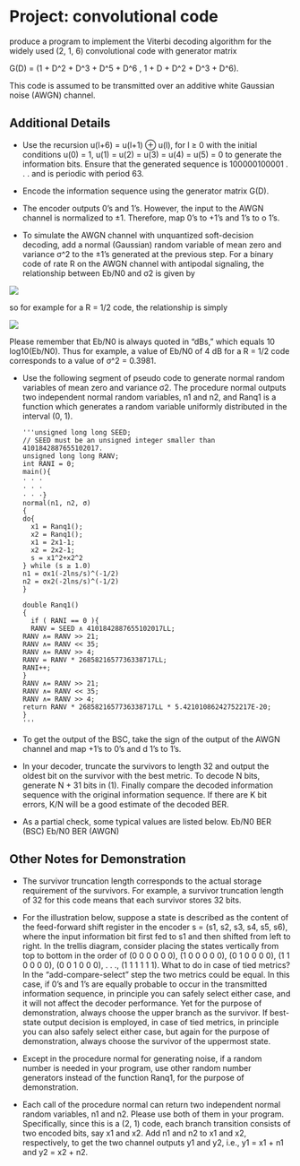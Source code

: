# Project:  convolutional code

produce a program to implement the Viterbi decoding algorithm for the widely used (2, 1, 6) convolutional code with generator matrix

G(D) = (1 + D^2 + D^3 + D^5 + D^6 , 1 + D + D^2 + D^3 + D^6).

This code is assumed to be transmitted over an additive white Gaussian noise (AWGN) channel.

## Additional Details
* Use the recursion
                   u(l+6) = u(l+1) ⊕ u(l), for l ≥ 0 
with the initial conditions u(0) = 1, u(1) = u(2) = u(3) = u(4) = u(5) = 0 to generate the information bits. Ensure that the generated sequence is 100000100001 . . . and is periodic with period 63.

* Encode the information sequence using the generator matrix G(D).

*  The encoder outputs 0’s and 1’s. However, the input to the AWGN channel is normalized to ±1. Therefore, map 0’s to +1’s and 1’s to o 1’s.

*  To simulate the AWGN channel with unquantized soft-decision decoding, add a normal (Gaussian) random variable of mean zero and variance σ^2 to the ±1’s generated at the previous step. For a binary code of rate R on the AWGN channel with antipodal signaling, the relationship between Eb/N0 and σ2 is given by

![](http://latex.codecogs.com/svg.latex?\sigma^{2}=\left(2R\frac{E_{b}}{N_{0}}\right)^{-1})

so for example for a R = 1/2 code, the relationship is simply

![](http://latex.codecogs.com/svg.latex?\sigma^{2}=\left(\frac{E_{b}}{N_{0}}\right)^{-1}) 

Please remember that Eb/N0 is always quoted in “dBs,” which equals 10 log10(Eb/N0). Thus for example, a value of Eb/N0 of 4 dB for a R = 1/2 code corresponds to a value of σ^2 = 0.3981.

* Use the following segment of pseudo code to generate normal random variables of mean zero and variance σ2. The procedure normal outputs two independent normal random variables, n1 and n2, and Ranq1 is a function which generates a random variable uniformly distributed in the interval (0, 1).

      '''unsigned long long SEED;
      // SEED must be an unsigned integer smaller than 4101842887655102017.
      unsigned long long RANV;
      int RANI = 0;
      main(){
      · · ·
      · · ·
      · · ·}
      normal(n1, n2, σ)
      {
      do{
        x1 = Ranq1();
        x2 = Ranq1();
        x1 = 2x1-1; 
        x2 = 2x2-1; 
        s = x1^2+x2^2
      } while (s ≥ 1.0)
      n1 = σx1(-2lns/s)^(-1/2)
      n2 = σx2(-2lns/s)^(-1/2)
      }

      double Ranq1()
      {
        if ( RANI == 0 ){
        RANV = SEED ∧ 4101842887655102017LL;
      RANV ∧= RANV >> 21;
      RANV ∧= RANV << 35;
      RANV ∧= RANV >> 4;
      RANV = RANV * 2685821657736338717LL;
      RANI++;
      }
      RANV ∧= RANV >> 21;
      RANV ∧= RANV << 35;
      RANV ∧= RANV >> 4;
      return RANV * 2685821657736338717LL * 5.42101086242752217E-20;
      }
      '''

*  To get the output of the BSC, take the sign of the output of the AWGN channel and map +1’s to 0’s and d 1’s to 1’s.

*  In your decoder, truncate the survivors to length 32 and output the oldest bit on the survivor with the best metric. To decode N bits, generate N + 31 bits in (1). Finally compare the decoded information sequence with the original information sequence. If there are K bit errors, K/N will be a good estimate of the decoded BER.

* As a partial check, some typical values are listed below. Eb/N0 BER (BSC) Eb/N0 BER (AWGN)

## Other Notes for Demonstration
* The survivor truncation length corresponds to the actual storage requirement of the survivors. For example, a survivor truncation length of 32 for this code means that each survivor stores 32 bits.

* For the illustration below, suppose a state is described as the content of the feed-forward shift register in the encoder s = (s1, s2, s3, s4, s5, s6), where the input information bit first fed to s1 and then shifted from left to right. In the trellis diagram, consider placing the states vertically from top to bottom in the order of (0 0 0 0 0 0), (1 0 0 0 0 0), (0 1 0 0 0 0), (1 1 0 0 0 0), (0 0 1 0 0 0), . . ., (1 1 1 1 1 1). What to do in case of tied metrics? In the “add-compare-select” step the two metrics could be equal. In this case, if 0’s and 1’s are equally probable to occur in the transmitted information sequence, in principle you can safely select either case, and it will not affect the decoder performance.
Yet for the purpose of demonstration, always choose the upper branch as the survivor. If best-state output decision is employed, in case of tied metrics, in principle you can also safely select either case, but again for the purpose of demonstration, always choose the survivor of the uppermost state.

* Except in the procedure normal for generating noise, if a random number is needed in your program, use other random number generators instead of the function Ranq1, for the purpose of demonstration.

* Each call of the procedure normal can return two independent normal random variables, n1 and n2. Please use both of them in your program. Specifically, since this is a (2, 1) code, each branch transition consists of two encoded bits, say x1 and x2. Add n1 and n2 to x1 and x2, respectively, to get the two channel outputs y1 and y2, i.e., y1 = x1 + n1 and y2 = x2 + n2.
